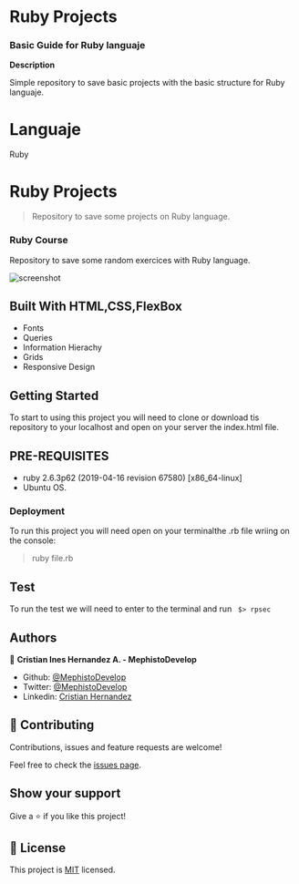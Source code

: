 # Ruby Projects

### Basic Guide for Ruby languaje

**Description**

Simple repository to save basic projects with the basic structure for Ruby languaje.

# Languaje

Ruby


# Ruby  Projects 

> Repository to save some projects on Ruby language.

### Ruby Course

Repository to save some random exercices with Ruby language.

![screenshot](./screenshotodin.gif)

## Built With HTML,CSS,FlexBox

- Fonts
- Queries
- Information Hierachy
- Grids
- Responsive Design

## Getting Started

To start to using this project you will need to clone or download tis repository to your localhost and open on your server the index.html file.

## PRE-REQUISITES

- ruby 2.6.3p62 (2019-04-16 revision 67580) [x86_64-linux]
- Ubuntu OS.

### Deployment

To run this project you will need open on your terminalthe .rb file wriing on the console:

>ruby file.rb
## Test

To run the test we will need to enter to the terminal and run ``` $> rpsec```

## Authors

👤 **Cristian Ines Hernandez A. - MephistoDevelop**

- Github: [@MephistoDevelop](https://github.com/MephistoDevelop)
- Twitter: [@MephistoDevelop](https://twitter.com/MephistoDevelop)
- Linkedin: [Cristian Hernandez](https://www.linkedin.com/in/cristian-hernandez1992/)

## 🤝 Contributing

Contributions, issues and feature requests are welcome!

Feel free to check the [issues page](issues/).

## Show your support

Give a ⭐️ if you like this project!

## 📝 License

This project is [MIT](lic.url) licensed.



